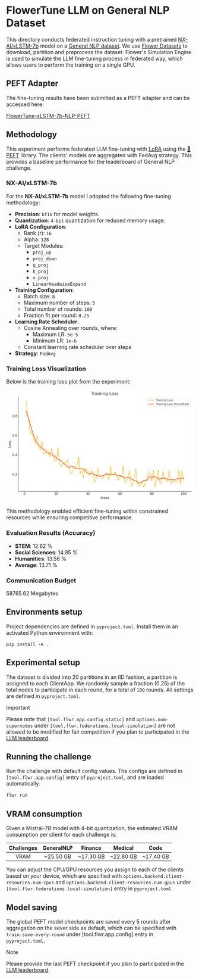 # FlowerTune LLM on General NLP Dataset

This directory conducts federated instruction tuning with a pretrained [NX-AI/xLSTM-7b](https://huggingface.co/NX-AI/xLSTM-7b) model on a [General NLP dataset](https://huggingface.co/datasets/vicgalle/alpaca-gpt4).
We use [Flower Datasets](https://flower.dev/docs/datasets/) to download, partition and preprocess the dataset.
Flower's Simulation Engine is used to simulate the LLM fine-tuning process in federated way,
which allows users to perform the training on a single GPU.


## PEFT Adapter

The fine-tuning results have been submitted as a PEFT adapter and can be accessed here:

[FlowerTune-xLSTM-7b-NLP-PEFT](https://huggingface.co/mrs83/FlowerTune-xLSTM-7b-NLP-PEFT)


## Methodology

This experiment performs federated LLM fine-tuning with [LoRA](https://arxiv.org/pdf/2106.09685) using the [🤗PEFT](https://huggingface.co/docs/peft/en/index) library.
The clients' models are aggregated with FedAvg strategy.
This provides a baseline performance for the leaderboard of General NLP challenge.


### NX-AI/xLSTM-7b

For the **NX-AI/xLSTM-7b** model I adopted the following fine-tuning methodology:

- **Precision**: `bf16` for model weights.
- **Quantization**: `4-bit` quantization for reduced memory usage.
- **LoRA Configuration**:
  - Rank (r): `16`
  - Alpha: `128`
  - Target Modules:
    - `proj_up`
    - `proj_down`
    - `q_proj`
    - `k_proj`
    - `v_proj`
    - `LinearHeadwiseExpand`
- **Training Configuration**:
  - Batch size: `8`
  - Maximum number of steps: `5`
  - Total number of rounds: `100`
  - Fraction fit per round: `0.25`
- **Learning Rate Scheduler**:
  - Cosine Annealing over rounds, where:
    - Maximum LR: `5e-5`
    - Minimum LR: `1e-6`
  - Constant learning rate scheduler over steps
- **Strategy**: `FedAvg`

### Training Loss Visualization

Below is the training loss plot from the experiment:

![Training Loss](flowertune_eval/benchmarks/train_loss.png)

This methodology enabled efficient fine-tuning within constrained resources while ensuring competitive performance.

### Evaluation Results (Accuracy)

- **STEM**: 12.62 %
- **Social Sciences**: 14.95 %
- **Humanities**: 13.56 %
- **Average**: 13.71 %

### Communication Budget

58765.62 Megabytes


## Environments setup

Project dependencies are defined in `pyproject.toml`. Install them in an activated Python environment with:

```shell
pip install -e .
```

## Experimental setup

The dataset is divided into 20 partitions in an IID fashion, a partition is assigned to each ClientApp.
We randomly sample a fraction (0.25) of the total nodes to participate in each round, for a total of `100` rounds.
All settings are defined in `pyproject.toml`.

> [!IMPORTANT]
> Please note that `[tool.flwr.app.config.static]` and `options.num-supernodes` under `[tool.flwr.federations.local-simulation]` are not allowed to be modified for fair competition if you plan to participated in the [LLM leaderboard](https://flower.ai/benchmarks/llm-leaderboard).


## Running the challenge

Run the challenge with default config values.
The configs are defined in `[tool.flwr.app.config]` entry of `pyproject.toml`, and are loaded automatically.

```bash
flwr run
```

## VRAM consumption

Given a Mistral-7B model with 4-bit quantization, the estimated VRAM consumption per client for each challenge is:

| Challenges | GeneralNLP |   Finance  |   Medical  |    Code    |
| :--------: | :--------: | :--------: | :--------: | :--------: |
|    VRAM    | ~25.50 GB  | ~17.30 GB  | ~22.80 GB  | ~17.40 GB  |

You can adjust the CPU/GPU resources you assign to each of the clients based on your device, which are specified with `options.backend.client-resources.num-cpus` and `options.backend.client-resources.num-gpus` under `[tool.flwr.federations.local-simulation]` entry in `pyproject.toml`.


## Model saving

The global PEFT model checkpoints are saved every 5 rounds after aggregation on the sever side as default, which can be specified with `train.save-every-round` under [tool.flwr.app.config] entry in `pyproject.toml`.

> [!NOTE]
> Please provide the last PEFT checkpoint if you plan to participated in the [LLM leaderboard](https://flower.ai/benchmarks/llm-leaderboard).
